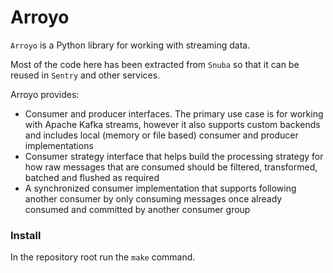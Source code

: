 # Arroyo

`Arroyo` is a Python library for working with streaming data.

Most of the code here has been extracted from `Snuba` so that it can be reused in `Sentry` and other services.

Arroyo provides:

- Consumer and producer interfaces. The primary use case is for working with Apache Kafka streams, however it also supports custom backends and includes local (memory or file based) consumer and producer implementations
- Consumer strategy interface that helps build the processing strategy for how raw messages that are consumed should be filtered, transformed, batched and flushed as required
- A synchronized consumer implementation that supports following another consumer by only consuming messages once already consumed and committed by another consumer group

### Install

In the repository root run the `make` command.
